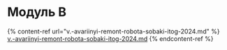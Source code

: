 # Модуль В

{% content-ref url="v.-avariinyi-remont-robota-sobaki-itog-2024.md" %}
[v.-avariinyi-remont-robota-sobaki-itog-2024.md](v.-avariinyi-remont-robota-sobaki-itog-2024.md)
{% endcontent-ref %}

